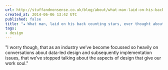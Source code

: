 ```yaml
---
url: http://stuffandnonsense.co.uk/blog/about/what-man-laid-on-his-back-counting-stars-ever-thought-about-a-number
created_at: 2014-06-06 13:42 UTC
published: false
title: "★ What man, laid on his back counting stars, ever thought about a number?"
tags:
- design
---
```


"I worry though, that as an industry we’ve become focussed so heavily on conversations about data-led design and subsequently implementation issues, that we’ve stopped talking about the aspects of design that give our work soul."
